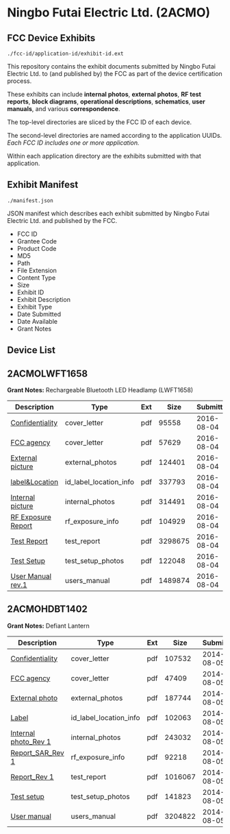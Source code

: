 # Ningbo Futai Electric Ltd. (2ACMO)
## FCC Device Exhibits

```
./fcc-id/application-id/exhibit-id.ext
```

This repository contains the exhibit documents submitted by Ningbo Futai Electric Ltd. to (and published by) the FCC as part of the device certification process.

These exhibits can include **internal photos**, **external photos**, **RF test reports**, **block diagrams**, **operational descriptions**, **schematics**, **user manuals**, and various **correspondence**.

The top-level directories are sliced by the FCC ID of each device.

The second-level directories are named according to the application UUIDs. *Each FCC ID includes one or more application.*

Within each application directory are the exhibits submitted with that application. 

## Exhibit Manifest

```
./manifest.json
```

JSON manifest which describes each exhibit submitted by Ningbo Futai Electric Ltd. and published by the FCC.

- FCC ID
- Grantee Code
- Product Code
- MD5
- Path
- File Extension
- Content Type
- Size
- Exhibit ID
- Exhibit Description
- Exhibit Type
- Date Submitted
- Date Available
- Grant Notes

## Device List
## 2ACMOLWFT1658
**Grant Notes:** Rechargeable Bluetooth LED Headlamp (LWFT1658)

| Description | Type | Ext | Size | Submitted | Available |
| ----------- | ---- | --- | ---- | --------- | --------- |
| [Confidentiality](2ACMOLWFT1658/c99004f49c5f16f639c96342754fd110/3087662.pdf) | cover_letter | pdf | 95558 | 2016-08-04 | 2016-08-05 |
| [FCC agency](2ACMOLWFT1658/c99004f49c5f16f639c96342754fd110/3087663.pdf) | cover_letter | pdf | 57629 | 2016-08-04 | 2016-08-05 |
| [External picture](2ACMOLWFT1658/c99004f49c5f16f639c96342754fd110/3087664.pdf) | external_photos | pdf | 124401 | 2016-08-04 | 2016-08-05 |
| [label&Location](2ACMOLWFT1658/c99004f49c5f16f639c96342754fd110/3087666.pdf) | id_label_location_info | pdf | 337793 | 2016-08-04 | 2016-08-05 |
| [Internal picture](2ACMOLWFT1658/c99004f49c5f16f639c96342754fd110/3087665.pdf) | internal_photos | pdf | 314491 | 2016-08-04 | 2016-08-05 |
| [RF Exposure Report](2ACMOLWFT1658/c99004f49c5f16f639c96342754fd110/3087668.pdf) | rf_exposure_info | pdf | 104929 | 2016-08-04 | 2016-08-05 |
| [Test Report](2ACMOLWFT1658/c99004f49c5f16f639c96342754fd110/3087670.pdf) | test_report | pdf | 3298675 | 2016-08-04 | 2016-08-05 |
| [Test Setup](2ACMOLWFT1658/c99004f49c5f16f639c96342754fd110/3087671.pdf) | test_setup_photos | pdf | 122048 | 2016-08-04 | 2016-08-05 |
| [User Manual rev.1](2ACMOLWFT1658/c99004f49c5f16f639c96342754fd110/3087672.pdf) | users_manual | pdf | 1489874 | 2016-08-04 | 2016-08-05 |
## 2ACMOHDBT1402
**Grant Notes:** Defiant Lantern

| Description | Type | Ext | Size | Submitted | Available |
| ----------- | ---- | --- | ---- | --------- | --------- |
| [Confidentiality](2ACMOHDBT1402/029e0a7a2f74a7f7054ab325b0290a98/2346473.pdf) | cover_letter | pdf | 107532 | 2014-08-05 | 2014-08-06 |
| [FCC agency](2ACMOHDBT1402/029e0a7a2f74a7f7054ab325b0290a98/2346474.pdf) | cover_letter | pdf | 47409 | 2014-08-05 | 2014-08-06 |
| [External photo](2ACMOHDBT1402/029e0a7a2f74a7f7054ab325b0290a98/2346475.pdf) | external_photos | pdf | 187744 | 2014-08-05 | 2014-08-06 |
| [Label](2ACMOHDBT1402/029e0a7a2f74a7f7054ab325b0290a98/2346477.pdf) | id_label_location_info | pdf | 102063 | 2014-08-05 | 2014-08-06 |
| [Internal photo_Rev 1](2ACMOHDBT1402/029e0a7a2f74a7f7054ab325b0290a98/2346476.pdf) | internal_photos | pdf | 243032 | 2014-08-05 | 2014-08-06 |
| [Report_SAR_Rev 1](2ACMOHDBT1402/029e0a7a2f74a7f7054ab325b0290a98/2346479.pdf) | rf_exposure_info | pdf | 92218 | 2014-08-05 | 2014-08-06 |
| [Report_Rev 1](2ACMOHDBT1402/029e0a7a2f74a7f7054ab325b0290a98/2346493.pdf) | test_report | pdf | 1016067 | 2014-08-05 | 2014-08-06 |
| [Test setup](2ACMOHDBT1402/029e0a7a2f74a7f7054ab325b0290a98/2346494.pdf) | test_setup_photos | pdf | 141823 | 2014-08-05 | 2014-08-06 |
| [User manual](2ACMOHDBT1402/029e0a7a2f74a7f7054ab325b0290a98/2346495.pdf) | users_manual | pdf | 3204822 | 2014-08-05 | 2014-08-06 |
